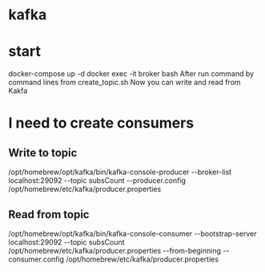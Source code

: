 # kafka

# start

 docker-compose up -d 
 docker exec -it broker bash 
 After run command by command lines from create_topic.sh 
 Now you can write and read from Kakfa

# I need to create consumers 




## Write to topic
/opt/homebrew/opt/kafka/bin/kafka-console-producer --broker-list localhost:29092 --topic subsCount --producer.config /opt/homebrew/etc/kafka/producer.properties 

## Read from topic

/opt/homebrew/opt/kafka/bin/kafka-console-consumer --bootstrap-server localhost:29092 --topic subsCount /opt/homebrew/etc/kafka/producer.properties --from-beginning --consumer.config /opt/homebrew/etc/kafka/producer.properties